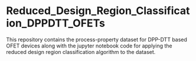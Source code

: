 # Reduced_Design_Region_Classification_DPPDTT_OFETs
This repository contains the process-property dataset for DPP-DTT based OFET devices along with the jupyter notebook code for applying the reduced design region classification algorithm to the dataset.
